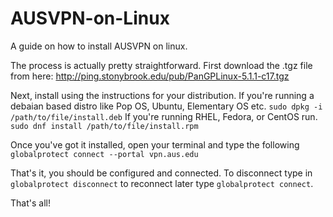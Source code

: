 # AUSVPN-on-Linux
A guide on how to install AUSVPN on linux.

The process is actually pretty straightforward. First download the .tgz file from here: http://ping.stonybrook.edu/pub/PanGPLinux-5.1.1-c17.tgz

Next, install using the instructions for your distribution. 
If you're running a debaian based distro like Pop OS, Ubuntu, Elementary OS etc. 
`sudo dpkg -i /path/to/file/install.deb`
If you're running RHEL, Fedora, or CentOS run.
`sudo dnf install /path/to/file/install.rpm`

Once you've got it installed, open your terminal and type the following
`globalprotect connect --portal vpn.aus.edu`

That's it, you should be configured and connected.
To disconnect type in `globalprotect disconnect` to reconnect later type `globalprotect connect`.

That's all!
